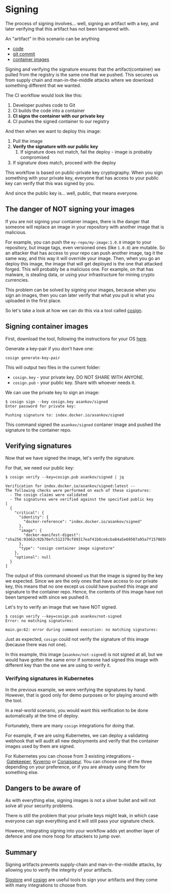 # Signing

The process of signing involves... well, signing an artifact with a key, and later verifying that this artifact has not been tampered with.

An "artifact" in this scenario can be anything

- [code](https://venafi.com/machine-identity-basics/what-is-code-signing/#item-1)
- [git commit](https://docs.github.com/en/authentication/managing-commit-signature-verification/signing-commits)
- [container images](https://docs.sigstore.dev/cosign/overview/)

Signing and verifying the signature ensures that the artifact(container) we pulled from the registry is the same one that we pushed. This secures us from supply chain and man-in-the-middle attacks where we download something different that we wanted.

The CI workflow would look like this:

1. Developer pushes code to Git
2. CI builds the code into a container
3. **CI signs the container with our private key**
4. CI pushes the signed container to our registry

And then when we want to deploy this image:

1. Pull the image
2. **Verify the signature with our public key**
    1. If signature does not match, fail the deploy - image is probably compromised
3. If signature does match, proceed with the deploy

This workflow is based on public-private key cryptography. When you sign something with your private key, everyone that has access to your public key can verify that this was signed by you.

And since the public key is... well, public, that means everyone.

## The danger of NOT signing your images

If you are not signing your container images, there is the danger that someone will replace an image in your repository with another image that is malicious.

For example, you can push the `my-repo/my-image:1.0.0` image to your repository, but image tags, even versioned ones (like `1.0.0`) are mutable. So an attacker that has access to your repo can push another image, tag it the same way, and this way it will override your image. Then, when you go an deploy this image, the image that will get deployed is the one that attacked forged. This will probably be a maliciuos one. For example, on that has malware, is stealing data, or using your infrastructure for mining crypto currencies.

This problem can be solved by signing your images, because when you sign an images, then you can later verify that what you pull is what you uploaded in the first place.

So let's take a look at how we can do this via a tool called [cosign](https://docs.sigstore.dev/cosign/overview/).

## Signing container images

First, download the tool, following the instructions for your OS [here](https://docs.sigstore.dev/cosign/installation/).

Generate a key-pair if you don't have one:

`cosign generate-key-pair`

This will output two files in the current folder:

- `cosign.key` - your private key. DO NOT SHARE WITH ANYONE.
- `cosign.pub` - your public key. Share with whoever needs it.

We can use the private key to sign an image:
```
$ cosign sign --key cosign.key asankov/signed
Enter password for private key:

Pushing signature to: index.docker.io/asankov/signed
```

This command signed the `asankov/signed` contaner image and pushed the signature to the container repo.

## Verifying signatures

Now that we have signed the image, let's verify the signature.

For that, we need our public key:
```
$ cosign verify --key=cosign.pub asankov/signed | jq

Verification for index.docker.io/asankov/signed:latest --
The following checks were performed on each of these signatures:
  - The cosign claims were validated
  - The signatures were verified against the specified public key
[
  {
    "critical": {
      "identity": {
        "docker-reference": "index.docker.io/asankov/signed"
      },
      "image": {
        "docker-manifest-digest": "sha256:93d62c92b70efc512379cf89317eaf41b8ce6cba84a5e69507a95a7f15708506"
      },
      "type": "cosign container image signature"
    },
    "optional": null
  }
]
```

The output of this command showed us that the image is signed by the key we expected. Since we are the only ones that have access to our private key, this means that no one except us could have pushed this image and signature to the container repo. Hence, the contents of this image have not been tampered with since we pushed it.

Let's try to verify an image that we have NOT signed.
```
$ cosign verify --key=cosign.pub asankov/not-signed
Error: no matching signatures:

main.go:62: error during command execution: no matching signatures:
```

Just as expected, `cosign` could not verify the signature of this image (because there was not one).

In this example, this image (`asankov/not-signed`) is not signed at all, but we would have gotten the same error if someone had signed this image with different key than the one we are using to verify it.

### Verifying signatures in Kubernetes

In the previous example, we were verifying the signatures by hand. However, that is good only for demo purposes or for playing around with the tool.

In a real-world scenario, you would want this verification to be done automatically at the time of deploy.

Fortunately, there are many `cosign` integrations for doing that.

For example, if we are using Kubernetes, we can deploy a validating webhook that will audit all new deployments and verify that the container images used by them are signed.

For Kubernetes you can choose from 3 existing integrations - [Gatekeeper](https://github.com/sigstore/cosign-gatekeeper-provider), [Kyverno](https://kyverno.io/docs/writing-policies/verify-images/) or [Conaisseur](https://github.com/sse-secure-systems/connaisseur#what-is-connaisseur). You can choose one of the three depending on your preference, or if you are already using them for something else.

## Dangers to be aware of

As with everything else, signing images is not a silver bullet and will not solve all your security problems.

There is still the problem that your private keys might leak, in which case everyone can sign everything and it will still pass your signature check.

However, integrating signing into your workflow adds yet another layer of defence and one more hoop for attackers to jump over.

## Summary

Signing artifacts prevents supply-chain and man-in-the-middle attacks, by allowing you to verify the integrity of your artifacts.

[Sigstore](https://sigstore.dev/) and [cosign](https://docs.sigstore.dev/cosign/overview/) are useful tools to sign your artifacts and they come with many integrations to choose from.
